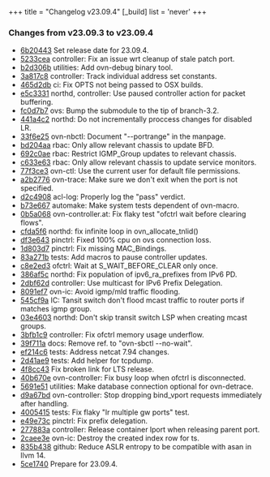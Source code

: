 +++
title = "Changelog v23.09.4"
[_build]
  list = 'never'
+++

### Changes from v23.09.3 to v23.09.4

- [6b20443](https://github.com/ovn-org/ovn/commit/6b204436d028d49765929671b20b7f4bc0248a52) Set release date for 23.09.4.
- [5233cea](https://github.com/ovn-org/ovn/commit/5233cea52d1878786bc55ff5eccc309ea2667964) controller: Fix an issue wrt cleanup of stale patch port.
- [b2d306b](https://github.com/ovn-org/ovn/commit/b2d306be940456ffb15e014d49ae66516b16dcb1) utilities: Add ovn-debug binary tool.
- [3a817c8](https://github.com/ovn-org/ovn/commit/3a817c8684c30de0de35742753adb74c3a9b2f0f) controller: Track individual address set constants.
- [465d2db](https://github.com/ovn-org/ovn/commit/465d2db2f3e518907879fe400e6d429aa095ad74) ci: Fix OPTS not being passed to OSX builds.
- [e5c3331](https://github.com/ovn-org/ovn/commit/e5c3331cb8d821eddde48111ad9b387c55c1f87a) northd, controller: Use paused controller action for packet buffering.
- [fc0d7b7](https://github.com/ovn-org/ovn/commit/fc0d7b7aea6f8c13a9a119abd78696f8a3f5dcf0) ovs: Bump the submodule to the tip of branch-3.2.
- [441a4c2](https://github.com/ovn-org/ovn/commit/441a4c2aa3aab052c4a03b57d659045a285d41b6) northd: Do not incrementally proccess changes for disabled LR.
- [33f6e25](https://github.com/ovn-org/ovn/commit/33f6e25420197f8b779606cd464105e054a73443) ovn-nbctl: Document "--portrange" in the manpage.
- [bd204aa](https://github.com/ovn-org/ovn/commit/bd204aa3575e9e201da04f57e85c849999a4ddc5) rbac: Only allow relevant chassis to update BFD.
- [692c0ae](https://github.com/ovn-org/ovn/commit/692c0ae67af485480a7f6d9e68758c694dd08dcc) rbac: Restrict IGMP_Group updates to relevant chassis.
- [c633e63](https://github.com/ovn-org/ovn/commit/c633e6347b216a43757517da576525857b82f875) rbac: Only allow relevant chassis to update service monitors.
- [77f3ce3](https://github.com/ovn-org/ovn/commit/77f3ce3051f91567d2b533eeb26b822f0c0f146c) ovn-ctl: Use the current user for default file permissions.
- [a2b2776](https://github.com/ovn-org/ovn/commit/a2b2776852a7d602db62222d83a194427df500c9) ovn-trace: Make sure we don't exit when the port is not specified.
- [d2c4908](https://github.com/ovn-org/ovn/commit/d2c49087c83999db6b7804e13c5e042a0d4de528) acl-log: Properly log the "pass" verdict.
- [b73e667](https://github.com/ovn-org/ovn/commit/b73e6678ffcff29932535053eef825ea5158c570) automake: Make system tests dependent of ovn-macro.
- [0b5a068](https://github.com/ovn-org/ovn/commit/0b5a068b67e431c05ea3e12d583289d108fb6901) ovn-controller.at: Fix flaky test "ofctrl wait before clearing flows".
- [cfda5f6](https://github.com/ovn-org/ovn/commit/cfda5f6421e7c6418725fe9e2f7033adbfc33957) northd: fix infinite loop in ovn_allocate_tnlid()
- [df3e643](https://github.com/ovn-org/ovn/commit/df3e643a78a78ecdc442af17365f1270ee43db8d) pinctrl: Fixed 100% cpu on ovs connection loss.
- [1d803d7](https://github.com/ovn-org/ovn/commit/1d803d7a9f264dce8224bc08bc98e260fe4fbc1b) pinctrl: Fix missing MAC_Bindings.
- [83a271b](https://github.com/ovn-org/ovn/commit/83a271b19806ad4e544f3ba344c4513a972dc5ca) tests: Add macros to pause controller updates.
- [c8e2ed3](https://github.com/ovn-org/ovn/commit/c8e2ed393ca956ed5723a912616da7dcc6c7dff9) ofctrl: Wait at S_WAIT_BEFORE_CLEAR only once.
- [386af5c](https://github.com/ovn-org/ovn/commit/386af5cc1401703be5681ad693b2e64a5808404c) northd: Fix population of ipv6_ra_prefixes from IPv6 PD.
- [2dbf62d](https://github.com/ovn-org/ovn/commit/2dbf62d13d524eb622baa0464426ec1e8d65f647) controller: Use multicast for IPv6 Prefix Delegation.
- [8091ef7](https://github.com/ovn-org/ovn/commit/8091ef796ee6b708df4397489b12257636342382) ovn-ic: Avoid igmp/mld traffic flooding.
- [545cf9a](https://github.com/ovn-org/ovn/commit/545cf9a8bdfe65fc6df02ef70e8a9c5d03a47fde) IC: Tansit switch don't flood mcast traffic to router ports if matches igmp group.
- [03e4603](https://github.com/ovn-org/ovn/commit/03e4603b7d6ad9f2ed686857b1aaeae50fb97af1) northd: Don't skip transit switch LSP when creating mcast groups.
- [3bfb1c9](https://github.com/ovn-org/ovn/commit/3bfb1c9a2a75fe15383c83595b0e4a615d52e2e7) controller: Fix ofctrl memory usage underflow.
- [39f711a](https://github.com/ovn-org/ovn/commit/39f711a2f0fc14ffb50015d1151d91aebe361d3c) docs: Remove ref. to "ovn-sbctl --no-wait".
- [ef214c6](https://github.com/ovn-org/ovn/commit/ef214c6e572641925561b4fff2a824cdfda9736f) tests: Address netcat 7.94 changes.
- [2d41ae9](https://github.com/ovn-org/ovn/commit/2d41ae94c0e1d2dc5b04d0301d53b5f92d67eaf0) tests: Add helper for tcpdump.
- [4f8cc43](https://github.com/ovn-org/ovn/commit/4f8cc4337e26ac42c2636d0a82542aad0ac471a0) Fix broken link for LTS release.
- [40b670e](https://github.com/ovn-org/ovn/commit/40b670e6ee94f54b249c051f301e46354e62dab6) ovn-controller: Fix busy loop when ofctrl is disconnected.
- [5691e51](https://github.com/ovn-org/ovn/commit/5691e51def9d0a6c3a4f821321c03b8e91207fed) utilities: Make database connection optional for ovn-detrace.
- [d9a67bd](https://github.com/ovn-org/ovn/commit/d9a67bd9b2164b854b58927f82a015e564e6e44e) ovn-controller: Stop dropping bind_vport requests immediately after handling.
- [4005415](https://github.com/ovn-org/ovn/commit/4005415408dd534d849473242b3a551877ee19f4) tests: Fix flaky "lr multiple gw ports" test.
- [e49e73c](https://github.com/ovn-org/ovn/commit/e49e73ca7e80150e46f54466d2c9617739bd70f7) pinctrl: Fix prefix delegation.
- [277883a](https://github.com/ovn-org/ovn/commit/277883acfc7535d8e5ebfc544e48c1498aab6faf) controller: Release container lport when releasing parent port.
- [2caee3e](https://github.com/ovn-org/ovn/commit/2caee3ee0b84a8db03982fab8ce8ceac7ec1068c) ovn-ic: Destroy the created index row for ts.
- [835b438](https://github.com/ovn-org/ovn/commit/835b43811dfcf469da3123911240cc953b52bac3) github: Reduce ASLR entropy to be compatible with asan in llvm 14.
- [5ce1740](https://github.com/ovn-org/ovn/commit/5ce1740aaa02ebeed561ffb6298b71035b5c908a) Prepare for 23.09.4.
